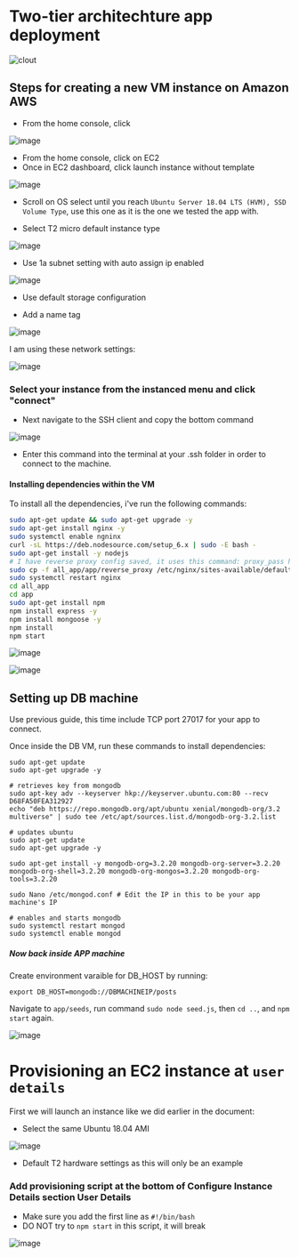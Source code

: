 # Two-tier architechture app deployment


![clout](https://user-images.githubusercontent.com/110176257/185962075-0038436d-bb9e-42e0-be79-40df24823442.png)



## Steps for creating a new VM instance on Amazon AWS

- From the home console, click 

![image](https://user-images.githubusercontent.com/110176257/185451890-4e30245e-e6c5-4e97-ba64-88fda0d3c6c1.png)


- From the home console, click on EC2
- Once in EC2 dashboard, click launch instance without template

![image](https://user-images.githubusercontent.com/110176257/185461927-ea2abfae-ebcc-4fb9-9ed3-8cfa487c55f4.png)


- Scroll on OS select until you reach `Ubuntu Server 18.04 LTS (HVM), SSD Volume Type`, use this one as it is the one we tested the app with.

- Select T2 micro default instance type

![image](https://user-images.githubusercontent.com/110176257/185574359-2de8b33a-70c0-4679-9711-eb8c470e67d3.png)

- Use 1a subnet setting with auto assign ip enabled

![image](https://user-images.githubusercontent.com/110176257/185574393-2123e7b4-4dfc-4148-85e0-16efefbb59b1.png)

- Use default storage configuration 

- Add a name tag

![image](https://user-images.githubusercontent.com/110176257/185574735-2dfbc86c-81d3-4416-a382-5f5c2b33529a.png)

I am using these network settings:

![image](https://user-images.githubusercontent.com/110176257/185574921-3c9c1b5a-d321-483b-b9f2-c1b636ad9035.png)


### Select your instance from the instanced menu and click "connect"

- Next navigate to the SSH client and copy the bottom command

![image](https://user-images.githubusercontent.com/110176257/185575781-17fd84af-787c-46c0-85b4-36337ce5017b.png)

- Enter this command into the terminal at your .ssh folder in order to connect to the machine.

#### Installing dependencies within the VM

To install all the dependencies, i've run the following commands:
```bash
sudo apt-get update && sudo apt-get upgrade -y
sudo apt-get install nginx -y
sudo systemctl enable ngninx 
curl -sL https://deb.nodesource.com/setup_6.x | sudo -E bash - 
sudo apt-get install -y nodejs
# I have reverse proxy config saved, it uses this command: proxy_pass http://localhost:3000;
sudo cp -f all_app/app/reverse_proxy /etc/nginx/sites-available/default 
sudo systemctl restart nginx
cd all_app
cd app
sudo apt-get install npm
npm install express -y
npm install mongoose -y
npm install
npm start
```








![image](https://user-images.githubusercontent.com/110176257/185454174-bf841931-427c-48a9-a952-efc6a801dd6e.png)


![image](https://user-images.githubusercontent.com/110176257/185581581-6833113c-999a-477c-ba9a-ba3d92471443.png)





## Setting up DB machine 

Use previous guide, this time include TCP port 27017 for your app to connect.

Once inside the DB VM, run these commands to install dependencies:
```
sudo apt-get update
sudo apt-get upgrade -y
        
# retrieves key from mongodb
sudo apt-key adv --keyserver hkp://keyserver.ubuntu.com:80 --recv D68FA50FEA312927
echo "deb https://repo.mongodb.org/apt/ubuntu xenial/mongodb-org/3.2 multiverse" | sudo tee /etc/apt/sources.list.d/mongodb-org-3.2.list
        
# updates ubuntu
sudo apt-get update
sudo apt-get upgrade -y
        
sudo apt-get install -y mongodb-org=3.2.20 mongodb-org-server=3.2.20 mongodb-org-shell=3.2.20 mongodb-org-mongos=3.2.20 mongodb-org-tools=3.2.20

sudo Nano /etc/mongod.conf # Edit the IP in this to be your app machine's IP

# enables and starts mongodb
sudo systemctl restart mongod
sudo systemctl enable mongod
```

##### Now back inside APP machine

Create environment varaible for DB_HOST by running:
```
export DB_HOST=mongodb://DBMACHINEIP/posts
```
Navigate to `app/seeds`, run command `sudo node seed.js`, then `cd ..`, and `npm start` again.

![image](https://user-images.githubusercontent.com/110176257/185666440-a9187028-b175-4be3-92ca-fad2805c8fa0.png)



# Provisioning an EC2 instance at `user details`

First we will launch an instance like we did earlier in the document:

- Select the same Ubuntu 18.04 AMI

![image](https://user-images.githubusercontent.com/110176257/185911520-c8d8fa1b-3c9b-4340-a0e7-a4832548e46a.png)

- Default T2 hardware settings as this will only be an example

### Add provisioning script at the bottom of Configure Instance Details section User Details

- Make sure you add the first line as `#!/bin/bash` 
- DO NOT try to `npm start` in this script, it will break 

![image](https://user-images.githubusercontent.com/110176257/185922969-b9aae500-5a25-4b59-8ead-53a89bf9318c.png)

